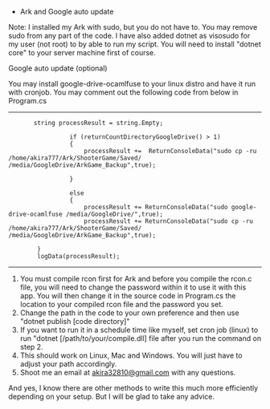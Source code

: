 - Ark and Google auto update

Note: I installed my Ark with sudo, but you do not have to. You may remove sudo from any part of the code.
I have also added dotnet as visosudo for my user (not root) to by able to run my script. You will need to install "dotnet core" to your server machine first of course. 

Google auto update (optional)

You may install google-drive-ocamlfuse to your linux distro and have it run with cronjob. You may comment out the following code from below in Program.cs

---------------------

           string processResult = string.Empty;

                     if (returnCountDirectoryGoogleDrive() > 1)
                     {
                         processResult +=  ReturnConsoleData("sudo cp -ru /home/akira777/Ark/ShooterGame/Saved/ /media/GoogleDrive/ArkGame_Backup",true);

                     }

                     else
                     {
                         processResult += ReturnConsoleData("sudo google-drive-ocamlfuse /media/GoogleDrive/",true);
                         processResult += ReturnConsoleData("sudo cp -ru /home/akira777/Ark/ShooterGame/Saved/ /media/GoogleDrive/ArkGame_Backup",true);

            }
            logData(processResult);


------------------------------
1. You must compile rcon first for Ark and before you compile the rcon.c file, you will need to change the password within it to use it with this app.  You will then change it in the source code in Program.cs the location to your compiled rcon file and the password you set.
2. Change the path in the code to your own preference and then use "dotnet publish [code directory]"
3. If you  want to run it in a schedule time like myself, set cron job (linux) to run "dotnet [/path/to/your/compile.dll] file after you run the command on step 2.
4. This should work on Linux, Mac and Windows. You will just have to adjust your path accordingly.
5. Shoot me an email at akira32810@gmail.com with any questions.

And yes, I know there are other methods to write this much more efficiently depending on your setup. But I will be glad to take any advice.
